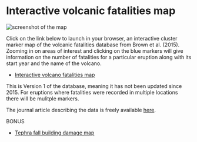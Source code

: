 # Interactive volcanic fatalities map

![screenshot of the map](https://autogis-2019.github.io/exercise-5-flying-rock/kelut.png)

Click on the link below to launch in your browser, an interactive cluster marker map of the volcanic fatalities database from Brown et al. (2015). Zooming in on areas of interest and clicking on the blue markers will give information on the number of fatalities for a particular eruption along with its start year and the name of the volcano.

 - [Interactive volcano fatalities map](https://autogis-2019.github.io/exercise-5-flying-rock/Volcano_fatalities.html)
 
This is Version 1 of the database, meaning it has not been updated since 2015. For eruptions where fatalities were recorded in multiple locations there will be mulitple markers.
 
 The journal article describing the data is freely available [here](https://appliedvolc.biomedcentral.com/articles/10.1186/s13617-017-0067-4).
 
 BONUS 
 - [Tephra fall building damage map](https://autogis-2019.github.io/exercise-5-flying-rock/tephra_building_damage.html)
 

